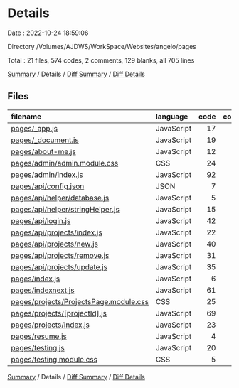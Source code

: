 # Details

Date : 2022-10-24 18:59:06

Directory /Volumes/AJDWS/WorkSpace/Websites/angelo/pages

Total : 21 files,  574 codes, 2 comments, 129 blanks, all 705 lines

[Summary](results.md) / Details / [Diff Summary](diff.md) / [Diff Details](diff-details.md)

## Files
| filename | language | code | comment | blank | total |
| :--- | :--- | ---: | ---: | ---: | ---: |
| [pages/_app.js](/pages/_app.js) | JavaScript | 17 | 0 | 3 | 20 |
| [pages/_document.js](/pages/_document.js) | JavaScript | 19 | 0 | 2 | 21 |
| [pages/about-me.js](/pages/about-me.js) | JavaScript | 12 | 0 | 3 | 15 |
| [pages/admin/admin.module.css](/pages/admin/admin.module.css) | CSS | 24 | 0 | 4 | 28 |
| [pages/admin/index.js](/pages/admin/index.js) | JavaScript | 92 | 0 | 15 | 107 |
| [pages/api/config.json](/pages/api/config.json) | JSON | 7 | 0 | 1 | 8 |
| [pages/api/helper/database.js](/pages/api/helper/database.js) | JavaScript | 5 | 0 | 2 | 7 |
| [pages/api/helper/stringHelper.js](/pages/api/helper/stringHelper.js) | JavaScript | 15 | 0 | 7 | 22 |
| [pages/api/login.js](/pages/api/login.js) | JavaScript | 42 | 0 | 14 | 56 |
| [pages/api/projects/index.js](/pages/api/projects/index.js) | JavaScript | 22 | 0 | 8 | 30 |
| [pages/api/projects/new.js](/pages/api/projects/new.js) | JavaScript | 40 | 0 | 10 | 50 |
| [pages/api/projects/remove.js](/pages/api/projects/remove.js) | JavaScript | 31 | 0 | 11 | 42 |
| [pages/api/projects/update.js](/pages/api/projects/update.js) | JavaScript | 35 | 0 | 11 | 46 |
| [pages/index.js](/pages/index.js) | JavaScript | 6 | 0 | 2 | 8 |
| [pages/indexnext.js](/pages/indexnext.js) | JavaScript | 61 | 0 | 9 | 70 |
| [pages/projects/ProjectsPage.module.css](/pages/projects/ProjectsPage.module.css) | CSS | 25 | 2 | 7 | 34 |
| [pages/projects/[projectId].js](/pages/projects/%5BprojectId%5D.js) | JavaScript | 69 | 0 | 10 | 79 |
| [pages/projects/index.js](/pages/projects/index.js) | JavaScript | 23 | 0 | 5 | 28 |
| [pages/resume.js](/pages/resume.js) | JavaScript | 4 | 0 | 2 | 6 |
| [pages/testing.js](/pages/testing.js) | JavaScript | 20 | 0 | 2 | 22 |
| [pages/testing.module.css](/pages/testing.module.css) | CSS | 5 | 0 | 1 | 6 |

[Summary](results.md) / Details / [Diff Summary](diff.md) / [Diff Details](diff-details.md)